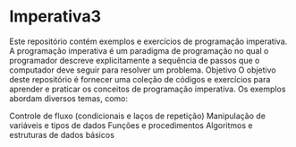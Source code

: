 # Imperativa3

Este repositório contém exemplos e exercícios de programação imperativa. A programação imperativa é um paradigma de programação no qual o programador descreve explicitamente a sequência de passos que o computador deve seguir para resolver um problema.
Objetivo
O objetivo deste repositório é fornecer uma coleção de códigos e exercícios para aprender e praticar os conceitos de programação imperativa. Os exemplos abordam diversos temas, como:

Controle de fluxo (condicionais e laços de repetição)
Manipulação de variáveis e tipos de dados
Funções e procedimentos
Algoritmos e estruturas de dados básicos
